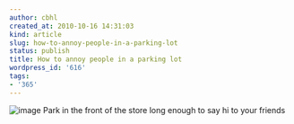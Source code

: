 ```yaml
---
author: cbhl
created_at: 2010-10-16 14:31:03
kind: article
slug: how-to-annoy-people-in-a-parking-lot
status: publish
title: How to annoy people in a parking lot
wordpress_id: '616'
tags:
- '365'
---
```


![image](http://blog.azuresky.ca/blog/wp-content/uploads/2010/10/wpid-IMG_20101016_133029.jpg)
Park in the front of the store long enough to say hi to your friends

